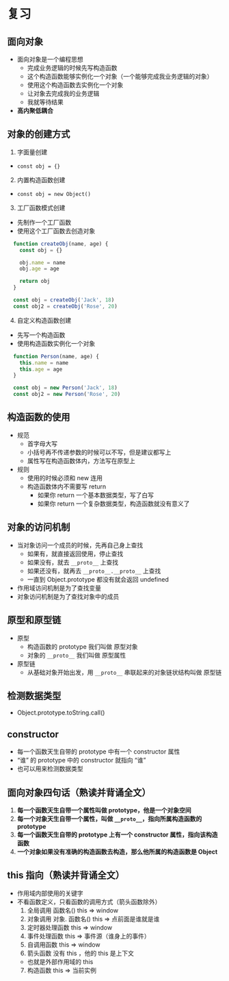 # 复习

## 面向对象

- 面向对象是一个编程思想
  + 完成业务逻辑的时候先写构造函数
  + 这个构造函数能够实例化一个对象（一个能够完成我业务逻辑的对象）
  + 使用这个构造函数去实例化一个对象
  + 让对象去完成我的业务逻辑
  + 我就等待结果
- **高内聚低耦合**

## 对象的创建方式

1. 字面量创建
  + `const obj = {}`
2. 内置构造函数创建
  + `const obj = new Object()`
3. 工厂函数模式创建
  + 先制作一个工厂函数
  + 使用这个工厂函数去创造对象
  ```javascript
    function createObj(name, age) {
      const obj = {}

      obj.name = name
      obj.age = age

      return obj
    }

    const obj = createObj('Jack', 18)
    const obj2 = createObj('Rose', 20)
  ```
4. 自定义构造函数创建
  + 先写一个构造函数
  + 使用构造函数实例化一个对象
  ```javascript
    function Person(name, age) {
      this.name = name
      this.age = age
    }

    const obj = new Person('Jack', 18)
    const obj2 = new Person('Rose', 20)
  ```

## 构造函数的使用

- 规范
  + 首字母大写
  + 小括号再不传递参数的时候可以不写，但是建议都写上
  + 属性写在构造函数体内，方法写在原型上
- 规则
  + 使用的时候必须和 new 连用
  + 构造函数体内不需要写 return
    + 如果你 return 一个基本数据类型，写了白写
    + 如果你 return 一个复杂数据类型，构造函数就没有意义了

## 对象的访问机制

- 当对象访问一个成员的时候，先再自己身上查找
  + 如果有，就直接返回使用，停止查找
  + 如果没有，就去 `__proto__` 上查找
  + 如果还没有，就再去 `__proto__.__proto__` 上查找
  + 一直到 Object.prototype 都没有就会返回 undefined
- 作用域访问机制是为了查找变量
- 对象访问机制是为了查找对象中的成员

## 原型和原型链

- 原型
  + 构造函数的 prototype 我们叫做 原型对象
  + 对象的 `__proto__` 我们叫做 原型属性
- 原型链
  + 从基础对象开始出发，用 `__proto__` 串联起来的对象链状结构叫做 原型链

## 检测数据类型

- Object.prototype.toString.call()

## constructor

- 每一个函数天生自带的 prototype 中有一个 constructor 属性
- “谁” 的 prototype 中的 constructor 就指向 “谁”
- 也可以用来检测数据类型

## 面向对象四句话（熟读并背诵全文）

1. **每一个函数天生自带一个属性叫做 prototype，他是一个对象空间**
2. **每一个对象天生自带一个属性，叫做 `__proto__`，指向所属构造函数的 prototype**
3. **每一个函数天生自带的 prototype 上有一个 constructor 属性，指向该构造函数**
4. **一个对象如果没有准确的构造函数去构造，那么他所属的构造函数是 Object**

## this 指向（熟读并背诵全文）

- 作用域内部使用的关键字
- 不看函数定义，只看函数的调用方式（箭头函数除外）
  1. 全局调用 函数名() this => window
  2. 对象调用 对象. 函数名() this => 点前面是谁就是谁
  3. 定时器处理函数 this => window
  4. 事件处理函数 this => 事件源（谁身上的事件）
  5. 自调用函数 this => window
  6. 箭头函数 没有 this ，他的 this 是上下文
    + 也就是外部作用域的 this
  7. 构造函数 this => 当前实例

